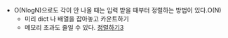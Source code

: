 - O(NlogN)으로도 각이 안 나올 때는 입력 받을 때부터 정렬하는 방법이 있다.O(N)
  - 미리 dict 나 배열을 잡아놓고 카운트하기
  - 메모리 초과도 줄일 수 있다. [정렬하기3](https://www.acmicpc.net/problem/10989)
